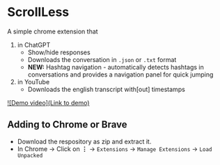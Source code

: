 # ScrollLess

A simple chrome extension that
1. in ChatGPT
    - Show/hide responses
    - Downloads the conversation in `.json` or `.txt` format
    - **NEW:** Hashtag navigation - automatically detects hashtags in conversations and provides a navigation panel for quick jumping
2. in YouTube
    - Downloads the english transcript with[out] timestamps

[![Demo video](Link to demo)](https://github.com/user-attachments/assets/3680a817-cdd7-4296-957c-0a3c29d8701a)


## Adding to Chrome or Brave

- Download the respository as zip and extract it.
- In Chrome &rarr; Click on **&#8942;** &rarr; `Extensions` &rarr; `Manage Extensions` &rarr; `Load Unpacked`
